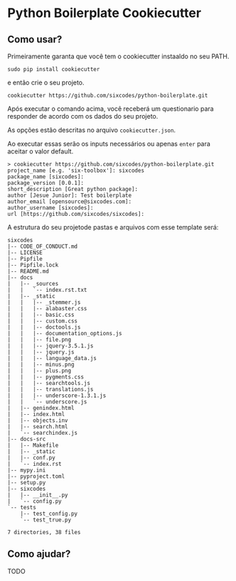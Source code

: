# Python Boilerplate Cookiecutter

## Como usar?

Primeiramente garanta que você tem o cookiecutter instaaldo no seu PATH.

```shell
sudo pip install cookiecutter
```

e então crie o seu projeto.

```shell
cookiecutter https://github.com/sixcodes/python-boilerplate.git
```

Após executar o comando acima, você receberá um questionario para responder de acordo com os dados do seu projeto.

As opções estão descritas no arquivo `cookiecutter.json`.

Ao executar essas serão os inputs necessários ou apenas `enter` para aceitar o valor default.

```shell
> cookiecutter https://github.com/sixcodes/python-boilerplate.git
project_name [e.g. 'six-toolbox']: sixcodes
package_name [sixcodes]:
package_version [0.0.1]:
short_description [Great python package]:
author [Jesue Junior]: Test boilerplate
author_email [opensource@sixcodes.com]:
author_username [sixcodes]:
url [https://github.com/sixcodes/sixcodes]:

```

A estrutura do seu projetode pastas e arquivos com esse template será:

```shell
sixcodes
|-- CODE_OF_CONDUCT.md
|-- LICENSE
|-- Pipfile
|-- Pipfile.lock
|-- README.md
|-- docs
|   |-- _sources
|   |   `-- index.rst.txt
|   |-- _static
|   |   |-- _stemmer.js
|   |   |-- alabaster.css
|   |   |-- basic.css
|   |   |-- custom.css
|   |   |-- doctools.js
|   |   |-- documentation_options.js
|   |   |-- file.png
|   |   |-- jquery-3.5.1.js
|   |   |-- jquery.js
|   |   |-- language_data.js
|   |   |-- minus.png
|   |   |-- plus.png
|   |   |-- pygments.css
|   |   |-- searchtools.js
|   |   |-- translations.js
|   |   |-- underscore-1.3.1.js
|   |   `-- underscore.js
|   |-- genindex.html
|   |-- index.html
|   |-- objects.inv
|   |-- search.html
|   `-- searchindex.js
|-- docs-src
|   |-- Makefile
|   |-- _static
|   |-- conf.py
|   `-- index.rst
|-- mypy.ini
|-- pyproject.toml
|-- setup.py
|-- sixcodes
|   |-- __init__.py
|   `-- config.py
`-- tests
    |-- test_config.py
    `-- test_true.py

7 directories, 38 files
```

## Como ajudar?

TODO
